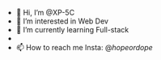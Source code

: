 - 👋 Hi, I’m @XP-5C
- 👀 I’m interested in Web Dev
- 🌱 I’m currently learning Full-stack
- 
- 📫 How to reach me Insta: @_hopeordope_

<!---
XP-5C/XP-5C is a ✨ special ✨ repository because its `README.md` (this file) appears on your GitHub profile.
You can click the Preview link to take a look at your changes.
--->
